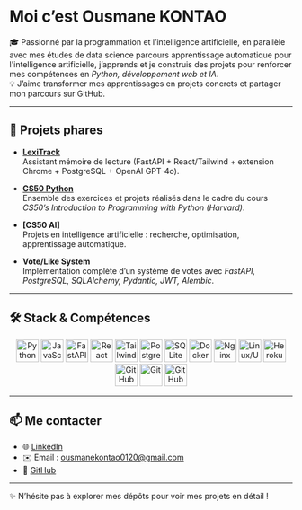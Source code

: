 # Moi c’est Ousmane KONTAO

🎓 Passionné par la programmation et l’intelligence artificielle, en parallèle avec mes études de data science parcours apprentissage automatique pour l'intelligence artificielle, j’apprends et je construis des projets pour renforcer mes compétences en *Python, développement web et IA*.  
💡 J’aime transformer mes apprentissages en projets concrets et partager mon parcours sur GitHub.  

---

## 🚀 Projets phares

- **[LexiTrack](https://github.com/Uthmankontao/LexiTrack)**  
  Assistant mémoire de lecture (FastAPI + React/Tailwind + extension Chrome + PostgreSQL + OpenAI GPT-4o).  

- **[CS50 Python](https://github.com/Uthmankontao/CS50_Python)**  
  Ensemble des exercices et projets réalisés dans le cadre du cours *CS50’s Introduction to Programming with Python (Harvard)*.  

- **[CS50 AI]**  
  Projets en intelligence artificielle : recherche, optimisation, apprentissage automatique.  

- **Vote/Like System**  
  Implémentation complète d’un système de votes avec *FastAPI, PostgreSQL, SQLAlchemy, Pydantic, JWT, Alembic*.  

---

## 🛠️ Stack & Compétences

<p align="center">
  <!-- Langages -->
  <img src="https://cdn.jsdelivr.net/gh/devicons/devicon/icons/python/python-original.svg" alt="Python" width="40" height="40"/>
  <img src="https://cdn.jsdelivr.net/gh/devicons/devicon/icons/javascript/javascript-original.svg" alt="JavaScript" width="40" height="40"/>

  <!-- Backend -->
  <img src="https://cdn.jsdelivr.net/gh/devicons/devicon/icons/fastapi/fastapi-original.svg" alt="FastAPI" width="40" height="40"/>

  <!-- Frontend -->
  <img src="https://cdn.jsdelivr.net/gh/devicons/devicon/icons/react/react-original.svg" alt="React" width="40" height="40"/>
  <img src="https://upload.wikimedia.org/wikipedia/commons/thumb/d/d5/Tailwind_CSS_Logo.svg/2560px-Tailwind_CSS_Logo.svg.png" alt="TailwindCSS" width="40" height="40"/>

  <!-- Bases de données -->
  <img src="https://cdn.jsdelivr.net/gh/devicons/devicon/icons/postgresql/postgresql-original.svg" alt="PostgreSQL" width="40" height="40"/>
  <img src="https://cdn.jsdelivr.net/gh/devicons/devicon/icons/sqlite/sqlite-original.svg" alt="SQLite" width="40" height="40"/>

  <!-- DevOps & Déploiement -->
  <img src="https://cdn.jsdelivr.net/gh/devicons/devicon/icons/docker/docker-original.svg" alt="Docker" width="40" height="40"/>
  <img src="https://cdn.jsdelivr.net/gh/devicons/devicon/icons/nginx/nginx-original.svg" alt="Nginx" width="40" height="40"/>
  <img src="https://cdn.jsdelivr.net/gh/devicons/devicon/icons/linux/linux-original.svg" alt="Linux/Ubuntu" width="40" height="40"/>
  <img src="https://cdn.jsdelivr.net/gh/devicons/devicon/icons/heroku/heroku-original.svg" alt="Heroku" width="40" height="40"/>
  <img src="https://cdn.jsdelivr.net/gh/devicons/devicon/icons/githubactions/githubactions-original.svg" alt="GitHub Actions" width="40" height="40"/>

  <!-- Outils de Dev -->
  <img src="https://cdn.jsdelivr.net/gh/devicons/devicon/icons/git/git-original.svg" alt="Git" width="40" height="40"/>
  <img src="https://cdn.jsdelivr.net/gh/devicons/devicon/icons/github/github-original.svg" alt="GitHub" width="40" height="40"/>
</p>

---


## 📫 Me contacter

- 🌐 [LinkedIn](www.linkedin.com/in/ousmanekontao)
- ✉️ Email : ousmanekontao0120@gmail.com
- 🐙 [GitHub](https://github.com/Uthmankontao)  

---
✨ N’hésite pas à explorer mes dépôts pour voir mes projets en détail !
